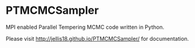 # PTMCMCSampler
MPI enabled Parallel Tempering MCMC code written in Python.

Please visit http://jellis18.github.io/PTMCMCSampler/ for documentation.
